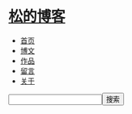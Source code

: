 <!-- header -->
<div id="header">
      <a href="/" target="_self"><h1 id="name">松的博客</h1></a>
      <ul id="nav">
          <a href="/" target="_self"><li>首页</li></a>
          <a href="/page.html" target="_self"><li>博文</li></a>
          <a href="/production.html" target="_self"><li>作品</li></a>
          <a href="/message.html" target="_self"><li>留言</li></a>
          <a href="/about.html" target="_self"><li>关于</li></a>
      </ul>
      <div id="search">
       <script type="text/javascript">
			function searchSubmit(){
				var s_keyword = document.getElementById("search_name").value; 
				if(s_keyword == '' || s_keyword == '搜索'){
				    alert("请输入您想搜索的关键词");
				    return false;
			    }
			}
			</script>
      <form method="post" action="#" name="c_search">
      <input type="text" id="search_text" name="search_text" onfocus="if(this.value == '搜索') {this.value = '';}" onblur="if (this.value == '') {this.value = '搜索';}" /><input type="submit" id="search_button" name="search_button" value="搜索" /></input></input>
      </form>
      </div>
    </div>
<!-- /header -->
